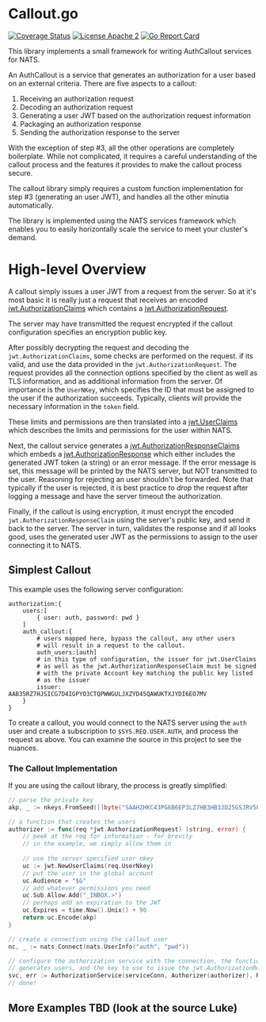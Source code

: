 # Callout.go

[![Coverage Status](https://coveralls.io/repos/github/aricart/callout.go/badge.svg?branch=main)](https://coveralls.io/github/aricart/callout.go?branch=main)
[![License Apache 2](https://img.shields.io/badge/License-Apache2-blue.svg)](https://www.apache.org/licenses/LICENSE-2.0)
[![Go Report Card](https://goreportcard.com/badge/github.com/aricart/callout.go)](https://goreportcard.com/report/github.com/aricart/callout.go)

This library implements a small framework for writing AuthCallout services for
NATS.

An AuthCallout is a service that generates an authorization for a user based on
an external criteria. There are five aspects to a callout:

1. Receiving an authorization request
1. Decoding an authorization request
1. Generating a user JWT based on the authorization request information
1. Packaging an authorization response
1. Sending the authorization response to the server

With the exception of step #3, all the other operations are completely
boilerplate. While not complicated, it requires a careful understanding of the
callout process and the features it provides to make the callout process secure.

The callout library simply requires a custom function implementation for step #3
(generating an user JWT), and handles all the other minutia automatically.

The library is implemented using the NATS services framework which enables you
to easily horizontally scale the service to meet your cluster's demand.

# High-level Overview

A callout simply issues a user JWT from a request from the server. So at it's
most basic it is really just a request that receives an encoded
[jwt.AuthorizationClaims](https://pkg.go.dev/github.com/nats-io/jwt/v2#AuthorizationRequestClaims)
which contains a
[jwt.AuthorizationRequest](https://pkg.go.dev/github.com/nats-io/jwt/v2#AuthorizationRequest).

The server may have transmitted the request encrypted if the callout
configuration specifies an encryption public key.

After possibly decrypting the request and decoding the
`jwt.AuthorizationClaims`, some checks are performed on the request. if its
valid, and use the data provided in the `jwt.AuthorizationRequest`. The request
provides all the connection options specified by the client as well as TLS
information, and as additional information from the server. Of importance is the
`UserNKey`, which specifies the ID that must be assigned to the user if the
authorization succeeds. Typically, clients will provide the necessary
information in the `token` field.

These limits and permissions are then translated into a
[jwt.UserClaims](https://pkg.go.dev/github.com/nats-io/jwt/v2#UserClaims) which
describes the limits and permissions for the user within NATS.

Next, the callout service generates a
[jwt.AuthorizationResponseClaims](https://pkg.go.dev/github.com/nats-io/jwt/v2#AuthorizationResponseClaims)
which embeds a
[jwt.AuthorizationResponse](https://pkg.go.dev/github.com/nats-io/jwt/v2#AuthorizationResponse)
which either includes the generated JWT token (a string) or an error message. If
the error message is set, this message will be printed by the NATS server, but
NOT transmitted to the user. Reasoning for rejecting an user shouldn't be
forwarded. Note that typically if the user is rejected, it is best practice to
_drop_ the request after logging a message and have the server timeout the
authorization.

Finally, if the callout is using encryption, it must encrypt the encoded
`jwt.AuthorizationResponseClaim` using the server's public key, and send it back
to the server. The server in turn, validates the response and if all looks good,
uses the generated user JWT as the permissions to assign to the user connecting
it to NATS.

## Simplest Callout

This example uses the following server configuration:

```
authorization:{
    users:[
        { user: auth, password: pwd }
    ]
    auth_callout:{
        # users mapped here, bypass the callout, any other users
        # will result in a request to the callout.
        auth_users:[auth]
        # in this type of configuration, the issuer for jwt.UserClaims
        # as well as the jwt.AuthorizationResponseClaim must be signed
        # with the private Account key matching the public key listed
        # as the issuer
        issuer: AAB35RZ7HJSICG7D4IGPYO3CTQPWWGULJXZYD45QAWUKTXJYDI6EO7MV
    }
}
```

To create a callout, you would connect to the NATS server using the `auth` user
and create a subscription to `$SYS.REQ.USER.AUTH`, and process the request as
above. You can examine the source in this project to see the nuances.

### The Callout Implementation

If you are using the callout library, the process is greatly simplified:

```go
// parse the private key
akp, _ := nkeys.FromSeed([]byte("SAAHZHKC43PG6B6EP3LZ7HB3HB3JD25GSJRV5LFZE2A6XFT57SDFRSEI4E"))

// a function that creates the users
authorizer := func(req *jwt.AuthorizationRequest) (string, error) {
	// peek at the req for information - for brevity
	// in the example, we simply allow them in
	
	// use the server specified user nkey
    uc := jwt.NewUserClaims(req.UserNkey)
	// put the user in the global account
    uc.Audience = "$G"
	// add whatever permissions you need
    uc.Sub.Allow.Add("_INBOX.>")
	// perhaps add an expiration to the JWT
    uc.Expires = time.Now().Unix() + 90
    return uc.Encode(akp)
}

// create a connection using the callout user
nc, _ := nats.Connect(nats.UserInfo("auth", "pwd"))

// configure the authorization service with the connection, the function that 
// generates users, and the key to use to issue the jwt.AuthorizationResponseClaims
svc, err := AuthorizationService(serviceConn, Authorizer(authorizer), ResponseSignerKey(akp))
// done!
```



## More Examples TBD (look at the source Luke)
